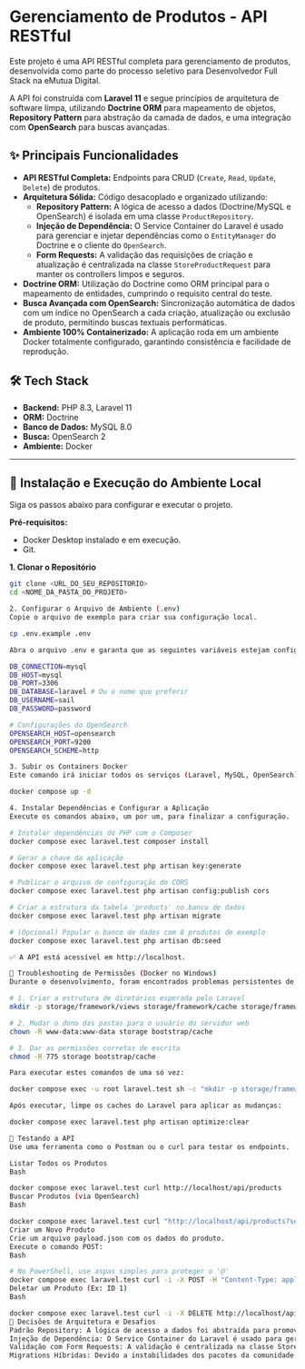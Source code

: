 # Gerenciamento de Produtos - API RESTful

Este projeto é uma API RESTful completa para gerenciamento de produtos, desenvolvida como parte do processo seletivo para Desenvolvedor Full Stack na eMutua Digital.

A API foi construída com **Laravel 11** e segue princípios de arquitetura de software limpa, utilizando **Doctrine ORM** para mapeamento de objetos, **Repository Pattern** para abstração da camada de dados, e uma integração com **OpenSearch** para buscas avançadas.

## ✨ Principais Funcionalidades

* **API RESTful Completa:** Endpoints para CRUD (`Create`, `Read`, `Update`, `Delete`) de produtos.
* **Arquitetura Sólida:** Código desacoplado e organizado utilizando:
    * **Repository Pattern:** A lógica de acesso a dados (Doctrine/MySQL e OpenSearch) é isolada em uma classe `ProductRepository`.
    * **Injeção de Dependência:** O Service Container do Laravel é usado para gerenciar e injetar dependências como o `EntityManager` do Doctrine e o cliente do `OpenSearch`.
    * **Form Requests:** A validação das requisições de criação e atualização é centralizada na classe `StoreProductRequest` para manter os controllers limpos e seguros.
* **Doctrine ORM:** Utilização do Doctrine como ORM principal para o mapeamento de entidades, cumprindo o requisito central do teste.
* **Busca Avançada com OpenSearch:** Sincronização automática de dados com um índice no OpenSearch a cada criação, atualização ou exclusão de produto, permitindo buscas textuais performáticas.
* **Ambiente 100% Containerizado:** A aplicação roda em um ambiente Docker totalmente configurado, garantindo consistência e facilidade de reprodução.

## 🛠️ Tech Stack

* **Backend:** PHP 8.3, Laravel 11
* **ORM:** Doctrine
* **Banco de Dados:** MySQL 8.0
* **Busca:** OpenSearch 2
* **Ambiente:** Docker

---

## 🚀 Instalação e Execução do Ambiente Local

Siga os passos abaixo para configurar e executar o projeto.

**Pré-requisitos:**
* Docker Desktop instalado e em execução.
* Git.

**1. Clonar o Repositório**
```bash
git clone <URL_DO_SEU_REPOSITORIO>
cd <NOME_DA_PASTA_DO_PROJETO>

2. Configurar o Arquivo de Ambiente (.env)
Copie o arquivo de exemplo para criar sua configuração local.

cp .env.example .env

Abra o arquivo .env e garanta que as seguintes variáveis estejam configuradas corretamente:

DB_CONNECTION=mysql
DB_HOST=mysql
DB_PORT=3306
DB_DATABASE=laravel # Ou o nome que preferir
DB_USERNAME=sail
DB_PASSWORD=password

# Configurações do OpenSearch
OPENSEARCH_HOST=opensearch
OPENSEARCH_PORT=9200
OPENSEARCH_SCHEME=http

3. Subir os Containers Docker
Este comando irá iniciar todos os serviços (Laravel, MySQL, OpenSearch). A primeira vez pode demorar alguns minutos para baixar as imagens.

docker compose up -d

4. Instalar Dependências e Configurar a Aplicação
Execute os comandos abaixo, um por um, para finalizar a configuração.

# Instalar dependências do PHP com o Composer
docker compose exec laravel.test composer install

# Gerar a chave da aplicação
docker compose exec laravel.test php artisan key:generate

# Publicar o arquivo de configuração do CORS
docker compose exec laravel.test php artisan config:publish cors

# Criar a estrutura da tabela 'products' no banco de dados
docker compose exec laravel.test php artisan migrate

# (Opcional) Popular o banco de dados com 8 produtos de exemplo
docker compose exec laravel.test php artisan db:seed

✅ A API está acessível em http://localhost.

🚨 Troubleshooting de Permissões (Docker no Windows)
Durante o desenvolvimento, foram encontrados problemas persistentes de permissão de escrita nas pastas storage e bootstrap/cache devido à forma como o Docker Desktop no Windows gerencia os volumes. Caso enfrente erros 500, os seguintes comandos, executados dentro do container, podem resolver o problema:

# 1. Criar a estrutura de diretórios esperada pelo Laravel
mkdir -p storage/framework/views storage/framework/cache storage/framework/sessions storage/framework/testing

# 2. Mudar o dono das pastas para o usuário do servidor web
chown -R www-data:www-data storage bootstrap/cache

# 3. Dar as permissões corretas de escrita
chmod -R 775 storage bootstrap/cache

Para executar estes comandos de uma só vez:

docker compose exec -u root laravel.test sh -c "mkdir -p storage/framework/views storage/framework/cache && chown -R www-data:www-data storage bootstrap/cache && chmod -R 775 storage bootstrap/cache"

Após executar, limpe os caches do Laravel para aplicar as mudanças:

docker compose exec laravel.test php artisan optimize:clear

🧪 Testando a API
Use uma ferramenta como o Postman ou o curl para testar os endpoints.

Listar Todos os Produtos
Bash

docker compose exec laravel.test curl http://localhost/api/products
Buscar Produtos (via OpenSearch)
Bash

docker compose exec laravel.test curl "http://localhost/api/products?search=termo_de_busca"
Criar um Novo Produto
Crie um arquivo payload.json com os dados do produto.
Execute o comando POST:
Bash

# No PowerShell, use aspas simples para proteger o '@'
docker compose exec laravel.test curl -i -X POST -H "Content-Type: application/json" -d '@/var/www/html/payload.json' http://localhost/api/products
Deletar um Produto (Ex: ID 1)
Bash

docker compose exec laravel.test curl -i -X DELETE http://localhost/api/products/1
🤔 Decisões de Arquitetura e Desafios
Padrão Repository: A lógica de acesso a dados foi abstraída para promover código limpo e testável.
Injeção de Dependência: O Service Container do Laravel é usado para gerenciar as instâncias do EntityManager do Doctrine e do cliente do OpenSearch.
Validação com Form Requests: A validação é centralizada na classe StoreProductRequest para manter os controllers enxutos.
Migrations Híbridas: Devido a instabilidades dos pacotes da comunidade laravel-doctrine/migrations com o Laravel 11, foi tomada a decisão estratégica de utilizar as Migrations nativas do Laravel em conjunto com o ORM do Doctrine, cumprindo o requisito do teste da forma mais robusta possível.